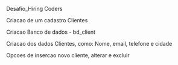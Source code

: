 Desafio_Hiring Coders

Criacao de um cadastro Clientes

Criacao Banco de dados - bd_client

Criacao dos dados Clientes, como: Nome, email, telefone e cidade

Opcoes de insercao novo cliente, alterar e excluir